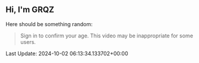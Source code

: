 ## Hi, I'm GRQZ
Here should be something random:  
> Sign in to confirm your age. This video may be inappropriate for some users.


Last Update: 2024-10-02 06:13:34.133702+00:00
